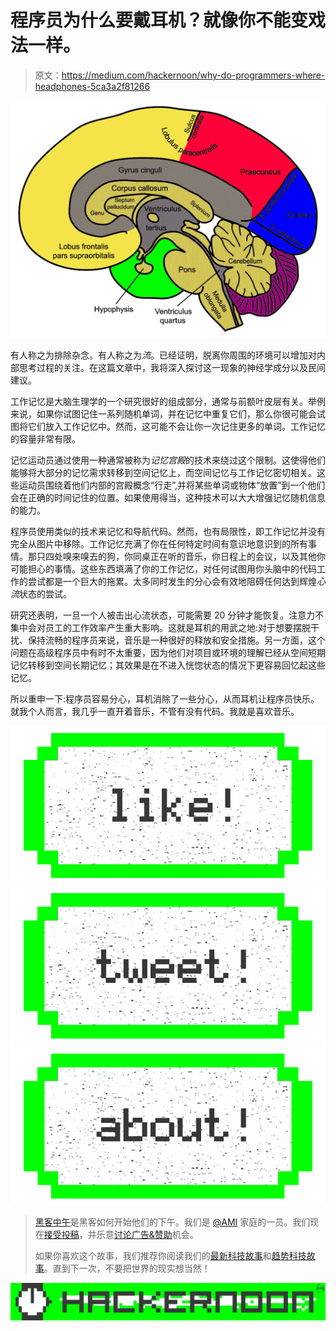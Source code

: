 # 程序员为什么要戴耳机？就像你不能变戏法一样。

> 原文：<https://medium.com/hackernoon/why-do-programmers-where-headphones-5ca3a2f81266>

![](img/eab313e26c62d7541d4ff8dc7997e3ac.png)

有人称之为排除杂念。有人称之为*流*。已经证明，脱离你周围的环境可以增加对内部思考过程的关注。在这篇文章中，我将深入探讨这一现象的神经学成分以及民间建议。

工作记忆是大脑生理学的一个研究很好的组成部分，通常与前额叶皮层有关。举例来说，如果你试图记住一系列随机单词，并在记忆中重复它们，那么你很可能会试图将它们放入工作记忆中。然而，这可能不会让你一次记住更多的单词。工作记忆的容量非常有限。

记忆运动员通过使用一种通常被称为*记忆宫殿*的技术来绕过这个限制。这使得他们能够将大部分的记忆需求转移到空间记忆上，而空间记忆与工作记忆密切相关。这些运动员围绕着他们内部的宫殿概念“行走”,并将某些单词或物体“放置”到一个他们会在正确的时间记住的位置。如果使用得当，这种技术可以大大增强记忆随机信息的能力。

程序员使用类似的技术来记忆和导航代码。然而，也有局限性，即工作记忆并没有完全从图片中移除。工作记忆充满了你在任何特定时间有意识地意识到的所有事情。那只四处嗅来嗅去的狗，你同桌正在听的音乐，你日程上的会议，以及其他你可能担心的事情。这些东西填满了你的工作记忆，对任何试图用你头脑中的代码工作的尝试都是一个巨大的拖累。太多同时发生的分心会有效地阻碍任何达到辉煌*心流*状态的尝试。

研究还表明，一旦一个人被击出心流状态，可能需要 20 分钟才能恢复。注意力不集中会对员工的工作效率产生重大影响。这就是耳机的用武之地:对于想要摆脱干扰、保持流畅的程序员来说，音乐是一种很好的释放和安全措施。另一方面，这个问题在高级程序员中有时不太重要，因为他们对项目或环境的理解已经从空间短期记忆转移到空间长期记忆；其效果是在不进入恍惚状态的情况下更容易回忆起这些记忆。

所以重申一下:程序员容易分心，耳机消除了一些分心，从而耳机让程序员快乐。就我个人而言，我几乎一直开着音乐，不管有没有代码。我就是喜欢音乐。

[![](img/50ef4044ecd4e250b5d50f368b775d38.png)](http://bit.ly/HackernoonFB)[![](img/979d9a46439d5aebbdcdca574e21dc81.png)](https://goo.gl/k7XYbx)[![](img/2930ba6bd2c12218fdbbf7e02c8746ff.png)](https://goo.gl/4ofytp)

> [黑客中午](http://bit.ly/Hackernoon)是黑客如何开始他们的下午。我们是 [@AMI](http://bit.ly/atAMIatAMI) 家庭的一员。我们现在[接受投稿](http://bit.ly/hackernoonsubmission)，并乐意[讨论广告&赞助](mailto:partners@amipublications.com)机会。
> 
> 如果你喜欢这个故事，我们推荐你阅读我们的[最新科技故事](http://bit.ly/hackernoonlatestt)和[趋势科技故事](https://hackernoon.com/trending)。直到下一次，不要把世界的现实想当然！

![](img/be0ca55ba73a573dce11effb2ee80d56.png)